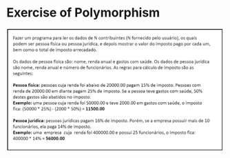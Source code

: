 # Exercise of Polymorphism

![Exercise of Polymorphism Image](https://github.com/johnesthomas/exercicio-udemy-java-poo-polymorphism/blob/master/exercise-image/exercicio-de-fixacao-poo-polimorfismo.jpg)



